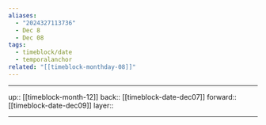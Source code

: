 ```yaml
---
aliases:
  - "2024327113736"
  - Dec 8
  - Dec 08
tags:
  - timeblock/date
  - temporalanchor
related: "[[timeblock-monthday-08]]"
---
```




***

up:: [[timeblock-month-12]]
back:: [[timeblock-date-dec07]]
forward:: [[timeblock-date-dec09]]
layer:: 

***

